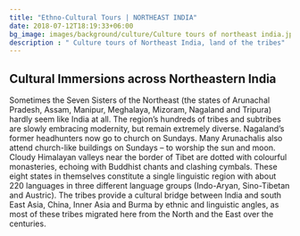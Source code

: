 ```yaml
---
title: "Ethno-Cultural Tours | NORTHEAST INDIA"
date: 2018-07-12T18:19:33+06:00
bg_image: images/background/culture/Culture tours of northeast india.jpg
description : " Culture tours of Northeast India, land of the tribes"
---
```


## Cultural Immersions across Northeastern India

Sometimes the Seven Sisters of the Northeast (the states of Arunachal Pradesh, Assam, Manipur, Meghalaya, Mizoram, Nagaland and Tripura) hardly seem like India at all. The region’s hundreds of tribes and subtribes are slowly embracing modernity, but remain extremely diverse. Nagaland’s former headhunters now go to church on Sundays. Many Arunachalis also attend church-like buildings on Sundays – to worship the sun and moon. Cloudy Himalayan valleys near the border of Tibet are dotted with colourful monasteries, echoing with Buddhist chants and clashing cymbals. These eight states in themselves constitute a single linguistic region with about 220 languages in three different language groups (Indo-Aryan, Sino-Tibetan and Austric). The tribes provide a cultural bridge between India and south East Asia, China, Inner Asia and Burma by ethnic and linguistic angles, as most of these tribes migrated here from the North and the East over the centuries.